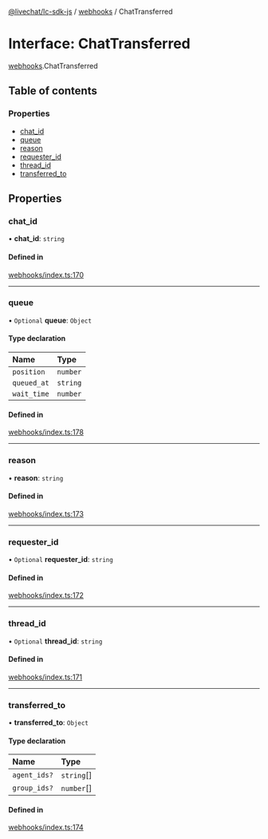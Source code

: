 [@livechat/lc-sdk-js](../README.md) / [webhooks](../modules/webhooks.md) / ChatTransferred

# Interface: ChatTransferred

[webhooks](../modules/webhooks.md).ChatTransferred

## Table of contents

### Properties

- [chat\_id](webhooks.ChatTransferred.md#chat_id)
- [queue](webhooks.ChatTransferred.md#queue)
- [reason](webhooks.ChatTransferred.md#reason)
- [requester\_id](webhooks.ChatTransferred.md#requester_id)
- [thread\_id](webhooks.ChatTransferred.md#thread_id)
- [transferred\_to](webhooks.ChatTransferred.md#transferred_to)

## Properties

### chat\_id

• **chat\_id**: `string`

#### Defined in

[webhooks/index.ts:170](https://github.com/livechat/lc-sdk-js/blob/10347df/src/webhooks/index.ts#L170)

___

### queue

• `Optional` **queue**: `Object`

#### Type declaration

| Name | Type |
| :------ | :------ |
| `position` | `number` |
| `queued_at` | `string` |
| `wait_time` | `number` |

#### Defined in

[webhooks/index.ts:178](https://github.com/livechat/lc-sdk-js/blob/10347df/src/webhooks/index.ts#L178)

___

### reason

• **reason**: `string`

#### Defined in

[webhooks/index.ts:173](https://github.com/livechat/lc-sdk-js/blob/10347df/src/webhooks/index.ts#L173)

___

### requester\_id

• `Optional` **requester\_id**: `string`

#### Defined in

[webhooks/index.ts:172](https://github.com/livechat/lc-sdk-js/blob/10347df/src/webhooks/index.ts#L172)

___

### thread\_id

• `Optional` **thread\_id**: `string`

#### Defined in

[webhooks/index.ts:171](https://github.com/livechat/lc-sdk-js/blob/10347df/src/webhooks/index.ts#L171)

___

### transferred\_to

• **transferred\_to**: `Object`

#### Type declaration

| Name | Type |
| :------ | :------ |
| `agent_ids?` | `string`[] |
| `group_ids?` | `number`[] |

#### Defined in

[webhooks/index.ts:174](https://github.com/livechat/lc-sdk-js/blob/10347df/src/webhooks/index.ts#L174)
